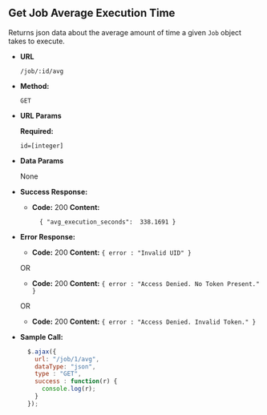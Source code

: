 **Get Job Average Execution Time**
----
  Returns json data about the average amount of time a given `Job` object takes to execute.

* **URL**

  `/job/:id/avg`

* **Method:**

  `GET`

*  **URL Params**

   **Required:**

   `id=[integer]`

* **Data Params**

  None

* **Success Response:**

  * **Code:** 200
    **Content:**
    ```
	  { "avg_execution_seconds":  338.1691 }
    ```

* **Error Response:**

  * **Code:** 200
    **Content:** `{ error : "Invalid UID" }`

  OR

  * **Code:** 200
    **Content:** `{ error : "Access Denied. No Token Present." }`

   OR

  * **Code:** 200
    **Content:** `{ error : "Access Denied. Invalid Token." }`

* **Sample Call:**

  ```javascript
    $.ajax({
      url: "/job/1/avg",
      dataType: "json",
      type : "GET",
      success : function(r) {
        console.log(r);
      }
    });
  ```
